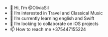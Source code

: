 - 👋 Hi, I’m @OliviaSil
- 👀 I’m interested in Travel and Classical Music
- 🌱 I’m currently learning english and Swift
- 💞️ I’m looking to collaborate on iOS projects
- 📫 How to reach me +375447155224

<!---
OliviaSil/OliviaSil is a ✨ special ✨ repository because its `README.md` (this file) appears on your GitHub profile.
You can click the Preview link to take a look at your changes.
--->
